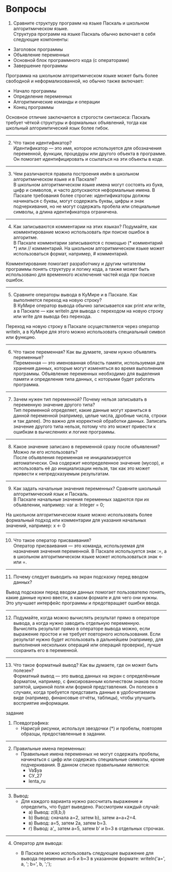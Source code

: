 # Вопросы
1. Сравните структуру программ на языке Паскаль и школьном алгоритмическом языке.  
Структура программ на языке Паскаль обычно включает в себя следующие компоненты:
- Заголовок программы
- Объявление переменных
- Основной блок программного кода (с операторами)
- Завершение программы

Программа на школьном алгоритмическом языке может быть более свободной и неформализованной, но обычно также включает:
- Начало программы
- Определение переменных
- Алгоритмические команды и операции
- Конец программы

Основное отличие заключается в строгости синтаксиса: Паскаль требует чёткой структуры и формальных объявлений, тогда как школьный алгоримтический язык более гибок.

---

2. Что такое идентификатор?  
Идентификатор — это имя, которое используется для обозначения переменной, функции, процедуры или другого объекта в программе. Он помогает идентифицировать и ссылаться на эти объекты в коде.

---

3. Чем различаются правила построения имён в школьном алгоритмическом языке и в Паскале?  
В школьном алгоритмическом языке имена могут состоять из букв, цифр и символов, и часто допускаются неформальные имена. В Паскале требования более строгие: идентификаторы должны начинаться с буквы, могут содержать буквы, цифры и знак подчеркивания, но не могут содержать пробела или специальные символы, а длина идентификатора ограничена.

---

4. Как записываются комментарии на этих языках? Подумайте, как комментирование можно использовать при поиске ошибок в алгоритме.  
В Паскале комментарии записываются с помощью (* комментарий *) или // комментарий. На школьном алгоритмическом языке может использоваться формат, например, # комментарий.

Комментирование помогает разработчику и другим читателям программы понять структуру и логику кода, а также может быть использовано для временного исключения частей кода при поиске ошибок.

---

5. Сравните операторы вывода в КуМире и в Паскале. Как выполняется переход на новую строку?  
В КуМире оператор вывода обычно записывается как print или write, а в Паскале — как writeln для вывода с переходом на новую строку или write для вывода без перехода.

Переход на новую строку в Паскале осуществляется через оператор writeln, а в КуМире для этого можно использовать специальный символ или функцию.

---

6. Что такое переменная? Как вы думаете, зачем нужно объявлять переменные?  
Переменная — это именованная область памяти, используемая для хранения данных, которые могут изменяться во время выполнения программы. Объявление переменных необходимо для выделения памяти и определения типа данных, с которыми будет работать программа.

---

7. Зачем нужен тип переменной? Почему нельзя записывать в переменную значение другого типа?  
Тип переменной определяет, какие данные могут храниться в данной переменной (например, целые числа, дробные числа, строки и так далее). Это важно для корректной обработки данных. Записать значение другого типа нельзя, потому что это может привести к ошибкам в вычислениях и логике программы.

---

8. Какое значение записано в переменной сразу после объявления? Можно ли его использовать?  
После объявления переменная не инициализируется автоматически. Она содержит неопределенное значение (мусор), и использовать её до инициализации нельзя, так как это может привести к непредсказуемым результатам.

---

9. Как задать начальные значения переменных? Сравните школьный алгоритмический язык и Паскаль.  
В Паскале начальные значения переменных задаются при их объявлении, например:
var
  a: Integer = 0;

На школьном алгоритмическом языке можно использовать более формальный подход или комментарии для указания начальных значений, например:
x ← 0


---

10. Что такое оператор присваивания?  
Оператор присваивания — это команда, используемая для назначения значения переменной. В Паскале используется знак :=, а в школьном алгоритмическом языке может использоваться знак ← или =.

---

11. Почему следует выводить на экран подсказку перед вводом данных?

Вывод подсказки перед вводом данных помогает пользователю понять, какие данные нужно ввести, в каком формате и для чего они нужны. Это улучшает интерфейс программы и предотвращает ошибки ввода.

---

12. Подумайте, когда можно вычислять результат прямо в операторе вывода, а когда нужно заводить отдельную переменную.  
Вычислять результат прямо в операторе вывода можно, если выражение простое и не требует повторного использования. Если результат нужно будет использовать в дальнейшем (например, для выполнения нескольких операций или операций проверки), лучше сохранить его в переменной.

---

13. Что такое форматный вывод? Как вы думаете, где он может быть полезен?  
Форматный вывод — это вывод данных на экран с определённым форматом, например, с фиксированным количеством знаков после запятой, шириной поля или формой представления. Он полезен в случаях, когда требуется представить данные в удобочитаемом виде (например, финансовые отчёты, таблицы), чтобы улучшить восприятие информации.

задание 

1. Псевдографика:
   - Нарисуй рисунки, используя звездочки (*) и пробелы, повторяя образцы, предоставленные в задании.

---

2. Правильные имена переменных:
   - Правильные имена переменных не могут содержать пробелы, начинаться с цифр или содержать специальные символы, кроме подчеркивания. В данном списке правильными являются:
     - Va$ya
     - СУ_27
     - lenta_ru

---

3. Вывод:
   - Для каждого варианта нужно рассчитать выражение и определить, что будет выведено. Рассмотрим каждый случай:
     - а) Вывод: z(8,b,l)
     - b) Вывод: сначала a=2, затем b}, затем a=a+2=4.
     - в) Вывод: a=5, затем 2a, затем b=3. 
     - г) Вывод: a',, затем a=5, затем b' и b=3 в отдельных строчках.

---

4. Оператор для вывода:

   - В Паскале можно использовать следующее выражение для вывода переменных a=5 и b=3 в указанном формате:
          writeln('a=', a, '; b=', b, ';');
